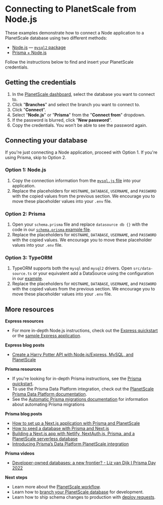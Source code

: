 # Connecting to PlanetScale from Node.js

These examples demonstrate how to connect a Node application to a PlanetScale database using two different methods:

- [Node.js](https://github.com/planetscale/connection-examples/blob/main/nodejs/mysql.js) &mdash; [`mysql2` package](https://github.com/sidorares/node-mysql2)
- [Prisma + Node.js](https://github.com/planetscale/connection-examples/tree/main/nodejs/prisma)
 
Follow the instructions below to find and insert your PlanetScale credentials.

## Getting the credentials

1. In the [PlanetScale dashboard](https://app.planetscale.com), select the database you want to connect to.
2. Click "**Branches**" and select the branch you want to connect to.
3. Click "**Connect**".
4. Select "**Node.js**" or "**Prisma**" from the "**Connect from**" dropdown.
5. If the password is blurred, click "**New password**".
6. Copy the credentials. You won't be able to see the password again.

## Connecting your database

If you're just connecting a Node application, proceed with Option 1. If you're using Prisma, skip to Option 2.

### Option 1: Node.js

1. Copy the connection information from the [`mysql.js` file](https://github.com/planetscale/connection-examples/blob/main/nodejs/mysql.js) into your application.
2. Replace the placeholders for `HOSTNAME`, `DATABASE`, `USERNAME`, and `PASSWORD` with the copied values from the previous section. We encourage you to move these placeholder values into your `.env` file.

### Option 2: Prisma

1. Open your `schema.prisma` file and replace `datasource db {}` with the code in our [`schema.prisma` example file](https://github.com/planetscale/connection-examples/blob/main/nodejs/prisma/schema.prisma).
2. Replace the placeholders for `HOSTNAME`, `DATABASE`, `USERNAME`, and `PASSWORD` with the copied values. We encourage you to move these placeholder values into your `.env` file.

### Option 3: TypeORM

1. TypeORM supports both the `mysql` and `mysql2` drivers. Open `src/data-source.ts` or your equivalent add a DataSource using the configuration in our [example](typeorm/data-source.ts).
2. Replace the placeholders for `HOSTNAME`, `DATABASE`, `USERNAME`, and `PASSWORD` with the copied values from the previous section. We encourage you to move these placeholder values into your `.env` file.

## More resources

**Express resources**
- For more in-depth Node.js instructions, check out the [Express quickstart](https://docs.planetscale.com/tutorials/connect-nodejs-app) or the [sample Express application](https://github.com/planetscale/express-example).

**Express blog posts**
- [Create a Harry Potter API with Node.js/Express, MySQL, and PlanetScale](https://planetscale.com/blog/create-a-harry-potter-api-with-node-js-express-mysql-and-planetscale)

**Prisma resources**
- If you're looking for in-depth Prisma instructions, see the [Prisma quickstart](https://docs.planetscale.com/tutorials/prisma-quickstart).
- To use the Prisma Data Platform integration, check out the [PlanetScale Prisma Data Platform documentation](https://docs.planetscale.com/tutorials/prisma-data-platform-integration).
- See the [Automatic Prisma migrations documentation](https://docs.planetscale.com/tutorials/automatic-prisma-migrations) for information about automating Prisma migrations 

**Prisma blog posts**

- [How to set up a Next.js application with Prisma and PlanetScale](https://planetscale.com/blog/how-to-setup-next-js-with-prisma-and-planetscale)
- [How to seed a database with Prisma and Next.js](https://planetscale.com/blog/how-to-seed-a-database-with-prisma-and-next-js)
- [Building a Next.js app with Netlify, NextAuth.js, Prisma, and a PlanetScale serverless database](https://planetscale.com/blog/nextjs-netlify-planetscale-starter-app)
- [Introducing Prisma’s Data Platform PlanetScale integration](https://planetscale.com/blog/planetscale-mysql-database-on-prisma-platform)

**Prisma videos**
- [Developer-owned databases: a new frontier? - Liz van Dijk I Prisma Day 2022](https://www.youtube.com/watch?v=HDclqWeYt5M)

**Next steps**

- Learn more about the [PlanetScale workflow](https://docs.planetscale.com/concepts/planetscale-workflow).
- Learn how to [branch your PlanetScale database](https://docs.planetscale.com/concepts/branching) for development.
- Learn how to ship schema changes to production with [deploy requests](https://docs.planetscale.com/concepts/deploy-requests).
